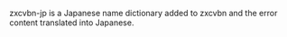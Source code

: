 zxcvbn-jp is a Japanese name dictionary added to zxcvbn and the error content translated into Japanese.
